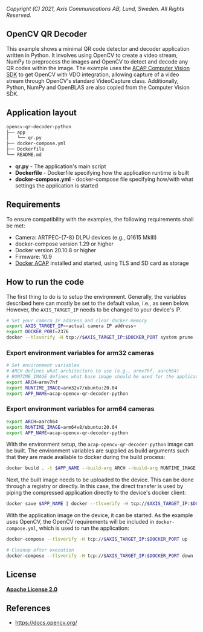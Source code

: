 *Copyright (C) 2021, Axis Communications AB, Lund, Sweden. All Rights Reserved.*

## OpenCV QR Decoder
This example shows a minimal QR code detector and decoder application written in Python.
It involves using OpenCV to create a video stream, NumPy to preprocess
the images and OpenCV to detect and decode any QR codes within the image. The example uses the
[ACAP Computer Vision SDK](https://github.com/AxisCommunications/acap-computer-vision-sdk) to get
OpenCV with VDO integration, allowing capture of a video stream through OpenCV's standard
VideoCapture class. Additionally, Python, NumPy and OpenBLAS are also copied
from the Computer Vision SDK.

## Application layout
```bash
opencv-qr-decoder-python
├── app
│   └── qr.py
├── docker-compose.yml
├── Dockerfile
└── README.md
```
* **qr.py**              - The application's main script
* **Dockerfile**         - Dockerfile specifying how the application runtime is built
* **docker-compose.yml** - docker-compose file specifying how/with what settings the application is started

## Requirements
To ensure compatibility with the examples, the following requirements shall be met:
* Camera: ARTPEC-{7-8} DLPU devices (e.g., Q1615 MkIII)
* docker-compose version 1.29 or higher
* Docker version 20.10.8 or higher
* Firmware: 10.9
* [Docker ACAP](https://github.com/AxisCommunications/docker-acap) installed and started, using TLS and SD card as storage

## How to run the code
The first thing to do is to setup the environment. Generally, the variables described here can mostly be set to the default value, i.e., as seen below. However, the `AXIS_TARGET_IP` needs to be changed to your device's IP.

```sh
# Set your camera IP address and clear docker memory
export AXIS_TARGET_IP=<actual camera IP address>
export DOCKER_PORT=2376
docker --tlsverify -H tcp://$AXIS_TARGET_IP:$DOCKER_PORT system prune -af
```
### Export environment variables for arm32 cameras
```sh
# Set environment variables
# ARCH defines what architecture to use (e.g., armv7hf, aarch64)
# RUNTIME_IMAGE defines what base image should be used for the application image 
export ARCH=armv7hf
export RUNTIME_IMAGE=arm32v7/ubuntu:20.04
export APP_NAME=acap-opencv-qr-decoder-python
```
### Export environment variables for arm64 cameras
```sh
export ARCH=aarch64
export RUNTIME_IMAGE=arm64v8/ubuntu:20.04
export APP_NAME=acap-opencv-qr-decoder-python
```

With the environment setup, the `acap-opencv-qr-decoder-python` image can be built. The environment variables are supplied as build arguments such that they are made available to docker during the build process:

```sh
docker build . -t $APP_NAME --build-arg ARCH --build-arg RUNTIME_IMAGE 
```

Next, the built image needs to be uploaded to the device. This can be done through a registry or directly. In this case, the direct transfer is used by piping the compressed application directly to the device's docker client:

```sh
docker save $APP_NAME | docker --tlsverify -H tcp://$AXIS_TARGET_IP:$DOCKER_PORT  load
```

With the application image on the device, it can be started. As the example uses OpenCV, the OpenCV requirements will be included in `docker-compose.yml`, which is used to run the application:

```sh
docker-compose --tlsverify -H tcp://$AXIS_TARGET_IP:$DOCKER_PORT up

# Cleanup after execution
docker-compose --tlsverify -H tcp://$AXIS_TARGET_IP:$DOCKER_PORT down -v
```

## License
**[Apache License 2.0](../LICENSE)**

## References
* https://docs.opencv.org/
